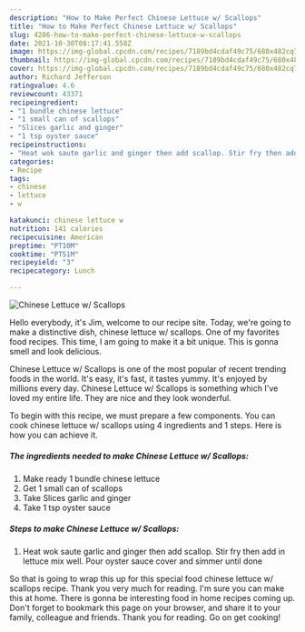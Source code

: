 ```yaml
---
description: "How to Make Perfect Chinese Lettuce w/ Scallops"
title: "How to Make Perfect Chinese Lettuce w/ Scallops"
slug: 4286-how-to-make-perfect-chinese-lettuce-w-scallops
date: 2021-10-30T08:17:41.558Z
image: https://img-global.cpcdn.com/recipes/7189bd4cdaf49c75/680x482cq70/chinese-lettuce-w-scallops-recipe-main-photo.jpg
thumbnail: https://img-global.cpcdn.com/recipes/7189bd4cdaf49c75/680x482cq70/chinese-lettuce-w-scallops-recipe-main-photo.jpg
cover: https://img-global.cpcdn.com/recipes/7189bd4cdaf49c75/680x482cq70/chinese-lettuce-w-scallops-recipe-main-photo.jpg
author: Richard Jefferson
ratingvalue: 4.6
reviewcount: 43371
recipeingredient:
- "1 bundle chinese lettuce"
- "1 small can of scallops"
- "Slices garlic and ginger"
- "1 tsp oyster sauce"
recipeinstructions:
- "Heat wok saute garlic and ginger then add scallop. Stir fry then add in lettuce mix well. Pour oyster sauce cover and simmer until done"
categories:
- Recipe
tags:
- chinese
- lettuce
- w

katakunci: chinese lettuce w 
nutrition: 141 calories
recipecuisine: American
preptime: "PT10M"
cooktime: "PT51M"
recipeyield: "3"
recipecategory: Lunch

---
```



![Chinese Lettuce w/ Scallops](https://img-global.cpcdn.com/recipes/7189bd4cdaf49c75/680x482cq70/chinese-lettuce-w-scallops-recipe-main-photo.jpg)

Hello everybody, it's Jim, welcome to our recipe site. Today, we're going to make a distinctive dish, chinese lettuce w/ scallops. One of my favorites food recipes. This time, I am going to make it a bit unique. This is gonna smell and look delicious.

Chinese Lettuce w/ Scallops is one of the most popular of recent trending foods in the world. It's easy, it's fast, it tastes yummy. It's enjoyed by millions every day. Chinese Lettuce w/ Scallops is something which I've loved my entire life. They are nice and they look wonderful.




To begin with this recipe, we must prepare a few components. You can cook chinese lettuce w/ scallops using 4 ingredients and 1 steps. Here is how you can achieve it.

<!--inarticleads1-->

##### The ingredients needed to make Chinese Lettuce w/ Scallops:

1. Make ready 1 bundle chinese lettuce
1. Get 1 small can of scallops
1. Take Slices garlic and ginger
1. Take 1 tsp oyster sauce




<!--inarticleads2-->

##### Steps to make Chinese Lettuce w/ Scallops:

1. Heat wok saute garlic and ginger then add scallop. Stir fry then add in lettuce mix well. Pour oyster sauce cover and simmer until done




So that is going to wrap this up for this special food chinese lettuce w/ scallops recipe. Thank you very much for reading. I'm sure you can make this at home. There is gonna be interesting food in home recipes coming up. Don't forget to bookmark this page on your browser, and share it to your family, colleague and friends. Thank you for reading. Go on get cooking!
